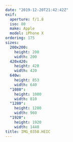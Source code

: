 ```yaml
---
date: "2019-12-20T21:42:42Z"
exif:
  aperture: f/1.8
  iso: 80
  make: Apple
  model: iPhone X
ordering: 175
sizes:
  200x200:
    height: 200
    width: 200
  420x420:
    height: 420
    width: 420
  640w:
    height: 853
    width: 640
  "1080":
    height: 1080
    width: 810
  "1280":
    height: 1280
    width: 960
  "1920":
    height: 1920
    width: 1440
title: IMG_0350.HEIC
---
```

